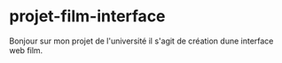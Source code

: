 # projet-film-interface
Bonjour sur mon projet de l'université il s'agit de création dune interface web film.
